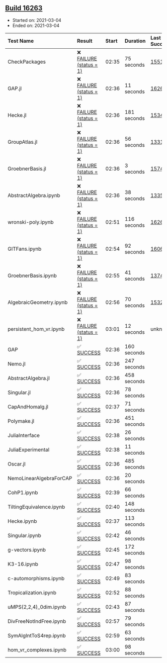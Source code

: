 ## [Build 16263](https://oscarci.mathematik.uni-kl.de/job/oscar/16263/)

* Started on: 2021-03-04
* Ended on: 2021-03-04

| Test Name    | Result | Start | Duration | Last Success | First Failure |
|:-------------|:-------|:------|:---------|:-------------|:--------------|
| CheckPackages | ❌ [FAILURE (status = 1)](https://oscarci.mathematik.uni-kl.de/job/oscar/16263/artifact/logs/build-16263/CheckPackages.log) | 02:35 | 75 seconds | [15514](https://oscarci.mathematik.uni-kl.de/job/oscar/15514/) | [15515](https://oscarci.mathematik.uni-kl.de/job/oscar/15515/) |
| GAP.jl | ❌ [FAILURE (status = 1)](https://oscarci.mathematik.uni-kl.de/job/oscar/16263/artifact/logs/build-16263/GAP.jl.log) | 02:36 | 11 seconds | [16261](https://oscarci.mathematik.uni-kl.de/job/oscar/16261/) | [16262](https://oscarci.mathematik.uni-kl.de/job/oscar/16262/) |
| Hecke.jl | ❌ [FAILURE (status = 1)](https://oscarci.mathematik.uni-kl.de/job/oscar/16263/artifact/logs/build-16263/Hecke.jl.log) | 02:36 | 181 seconds | [15344](https://oscarci.mathematik.uni-kl.de/job/oscar/15344/) | [15348](https://oscarci.mathematik.uni-kl.de/job/oscar/15348/) |
| GroupAtlas.jl | ❌ [FAILURE (status = 1)](https://oscarci.mathematik.uni-kl.de/job/oscar/16263/artifact/logs/build-16263/GroupAtlas.jl.log) | 02:36 | 56 seconds | [13311](https://oscarci.mathematik.uni-kl.de/job/oscar/13311/) | [13312](https://oscarci.mathematik.uni-kl.de/job/oscar/13312/) |
| GroebnerBasis.jl | ❌ [FAILURE (status = 1)](https://oscarci.mathematik.uni-kl.de/job/oscar/16263/artifact/logs/build-16263/GroebnerBasis.jl.log) | 02:36 | 3 seconds | [15745](https://oscarci.mathematik.uni-kl.de/job/oscar/15745/) | [15746](https://oscarci.mathematik.uni-kl.de/job/oscar/15746/) |
| AbstractAlgebra.ipynb | ❌ [FAILURE (status = 1)](https://oscarci.mathematik.uni-kl.de/job/oscar/16263/artifact/logs/build-16263/AbstractAlgebra.ipynb.log) | 02:36 | 38 seconds | [13355](https://oscarci.mathematik.uni-kl.de/job/oscar/13355/) | [13356](https://oscarci.mathematik.uni-kl.de/job/oscar/13356/) |
| wronski-poly.ipynb | ❌ [FAILURE (status = 1)](https://oscarci.mathematik.uni-kl.de/job/oscar/16263/artifact/logs/build-16263/wronski-poly.ipynb.log) | 02:51 | 116 seconds | [16261](https://oscarci.mathematik.uni-kl.de/job/oscar/16261/) | [16262](https://oscarci.mathematik.uni-kl.de/job/oscar/16262/) |
| GITFans.ipynb | ❌ [FAILURE (status = 1)](https://oscarci.mathematik.uni-kl.de/job/oscar/16263/artifact/logs/build-16263/GITFans.ipynb.log) | 02:54 | 92 seconds | [16068](https://oscarci.mathematik.uni-kl.de/job/oscar/16068/) | [16069](https://oscarci.mathematik.uni-kl.de/job/oscar/16069/) |
| GroebnerBasis.ipynb | ❌ [FAILURE (status = 1)](https://oscarci.mathematik.uni-kl.de/job/oscar/16263/artifact/logs/build-16263/GroebnerBasis.ipynb.log) | 02:55 | 41 seconds | [13748](https://oscarci.mathematik.uni-kl.de/job/oscar/13748/) | [13749](https://oscarci.mathematik.uni-kl.de/job/oscar/13749/) |
| AlgebraicGeometry.ipynb | ❌ [FAILURE (status = 1)](https://oscarci.mathematik.uni-kl.de/job/oscar/16263/artifact/logs/build-16263/AlgebraicGeometry.ipynb.log) | 02:56 | 70 seconds | [15322](https://oscarci.mathematik.uni-kl.de/job/oscar/15322/) | [15323](https://oscarci.mathematik.uni-kl.de/job/oscar/15323/) |
| persistent_hom_vr.ipynb | ❌ [FAILURE (status = 1)](https://oscarci.mathematik.uni-kl.de/job/oscar/16263/artifact/logs/build-16263/persistent_hom_vr.ipynb.log) | 03:01 | 12 seconds | unknown | unknown |
| GAP | ✅ [SUCCESS](https://oscarci.mathematik.uni-kl.de/job/oscar/16263/artifact/logs/build-16263/GAP.log) | 02:36 | 160 seconds |  |  |
| Nemo.jl | ✅ [SUCCESS](https://oscarci.mathematik.uni-kl.de/job/oscar/16263/artifact/logs/build-16263/Nemo.jl.log) | 02:36 | 247 seconds |  |  |
| AbstractAlgebra.jl | ✅ [SUCCESS](https://oscarci.mathematik.uni-kl.de/job/oscar/16263/artifact/logs/build-16263/AbstractAlgebra.jl.log) | 02:36 | 458 seconds |  |  |
| Singular.jl | ✅ [SUCCESS](https://oscarci.mathematik.uni-kl.de/job/oscar/16263/artifact/logs/build-16263/Singular.jl.log) | 02:36 | 78 seconds |  |  |
| CapAndHomalg.jl | ✅ [SUCCESS](https://oscarci.mathematik.uni-kl.de/job/oscar/16263/artifact/logs/build-16263/CapAndHomalg.jl.log) | 02:37 | 71 seconds |  |  |
| Polymake.jl | ✅ [SUCCESS](https://oscarci.mathematik.uni-kl.de/job/oscar/16263/artifact/logs/build-16263/Polymake.jl.log) | 02:36 | 451 seconds |  |  |
| JuliaInterface | ✅ [SUCCESS](https://oscarci.mathematik.uni-kl.de/job/oscar/16263/artifact/logs/build-16263/JuliaInterface.log) | 02:38 | 26 seconds |  |  |
| JuliaExperimental | ✅ [SUCCESS](https://oscarci.mathematik.uni-kl.de/job/oscar/16263/artifact/logs/build-16263/JuliaExperimental.log) | 02:38 | 11 seconds |  |  |
| Oscar.jl | ✅ [SUCCESS](https://oscarci.mathematik.uni-kl.de/job/oscar/16263/artifact/logs/build-16263/Oscar.jl.log) | 02:36 | 485 seconds |  |  |
| NemoLinearAlgebraForCAP | ✅ [SUCCESS](https://oscarci.mathematik.uni-kl.de/job/oscar/16263/artifact/logs/build-16263/NemoLinearAlgebraForCAP.log) | 02:36 | 20 seconds |  |  |
| CohP1.ipynb | ✅ [SUCCESS](https://oscarci.mathematik.uni-kl.de/job/oscar/16263/artifact/logs/build-16263/CohP1.ipynb.log) | 02:39 | 66 seconds |  |  |
| TiltingEquivalence.ipynb | ✅ [SUCCESS](https://oscarci.mathematik.uni-kl.de/job/oscar/16263/artifact/logs/build-16263/TiltingEquivalence.ipynb.log) | 02:40 | 148 seconds |  |  |
| Hecke.ipynb | ✅ [SUCCESS](https://oscarci.mathematik.uni-kl.de/job/oscar/16263/artifact/logs/build-16263/Hecke.ipynb.log) | 02:37 | 113 seconds |  |  |
| Singular.ipynb | ✅ [SUCCESS](https://oscarci.mathematik.uni-kl.de/job/oscar/16263/artifact/logs/build-16263/Singular.ipynb.log) | 02:42 | 46 seconds |  |  |
| g-vectors.ipynb | ✅ [SUCCESS](https://oscarci.mathematik.uni-kl.de/job/oscar/16263/artifact/logs/build-16263/g-vectors.ipynb.log) | 02:45 | 172 seconds |  |  |
| K3-16.ipynb | ✅ [SUCCESS](https://oscarci.mathematik.uni-kl.de/job/oscar/16263/artifact/logs/build-16263/K3-16.ipynb.log) | 02:47 | 98 seconds |  |  |
| c-automorphisms.ipynb | ✅ [SUCCESS](https://oscarci.mathematik.uni-kl.de/job/oscar/16263/artifact/logs/build-16263/c-automorphisms.ipynb.log) | 02:49 | 83 seconds |  |  |
| Tropicalization.ipynb | ✅ [SUCCESS](https://oscarci.mathematik.uni-kl.de/job/oscar/16263/artifact/logs/build-16263/Tropicalization.ipynb.log) | 02:52 | 88 seconds |  |  |
| uMPS(2,2,4)_0dim.ipynb | ✅ [SUCCESS](https://oscarci.mathematik.uni-kl.de/job/oscar/16263/artifact/logs/build-16263/uMPS-2-2-4-_0dim.ipynb.log) | 02:43 | 87 seconds |  |  |
| DivFreeNotIndFree.ipynb | ✅ [SUCCESS](https://oscarci.mathematik.uni-kl.de/job/oscar/16263/artifact/logs/build-16263/DivFreeNotIndFree.ipynb.log) | 02:57 | 79 seconds |  |  |
| SymAlgIntToS4rep.ipynb | ✅ [SUCCESS](https://oscarci.mathematik.uni-kl.de/job/oscar/16263/artifact/logs/build-16263/SymAlgIntToS4rep.ipynb.log) | 02:59 | 63 seconds |  |  |
| hom_vr_complexes.ipynb | ✅ [SUCCESS](https://oscarci.mathematik.uni-kl.de/job/oscar/16263/artifact/logs/build-16263/hom_vr_complexes.ipynb.log) | 03:00 | 98 seconds |  |  |
